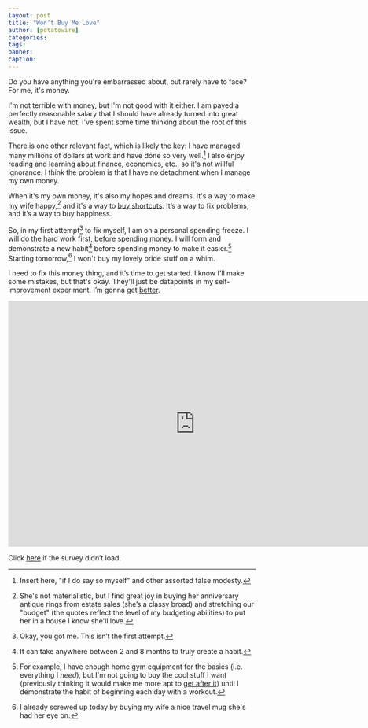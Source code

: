 ```yaml
---
layout: post
title: "Won’t Buy Me Love"
author: [potatowire]
categories: 
tags: 
banner: 
caption:
---
```


Do you have anything you're embarrassed about, but rarely have to face? For me, it's money.

I'm not terrible with money, but I'm not good with it either. I am payed a perfectly reasonable salary that I should have already turned into great wealth, but I have not. I've spent some time thinking about the root of this issue. 

There is one other relevant fact, which is likely the key: I have managed many millions of dollars at work and have done so very well.[^1] I also enjoy reading and learning about finance, economics, etc., so it's not willful ignorance.  I think the problem is that I have no detachment when I manage my own money.

When it's my own money, it's also my hopes and dreams. It's a way to make my wife happy,[^2] and it's a way to [buy shortcuts][1]. It’s a way to fix problems, and it’s a way to buy happiness.

So, in my first attempt[^3] to fix myself, I am on a personal spending freeze. I will do the hard work first, before spending money. I will form and demonstrate a new habit[^4] before spending money to make it easier.[^5] Starting tomorrow,[^6] I won't buy my lovely bride stuff on a whim.

I need to fix this money thing, and it’s time to get started. I know I'll make some mistakes, but that's okay. They'll just be datapoints in my self-improvement experiment. I’m gonna get [better][3].

<iframe src="https://docs.google.com/forms/d/e/1FAIpQLSfTGIMzzib691ffk6iHHPcQ0xJZOq-ZDbliVjdJFDcUuyU-3Q/viewform?embedded=true" width="760" height="500" frameborder="0" marginheight="0" marginwidth="0">Loading...</iframe>

Click [here][4] if the survey didn’t load.

[^1]:	Insert here, "if I do say so myself" and other assorted false modesty.

[^2]:	She's not materialistic, but I find great joy in buying her anniversary antique rings from estate sales (she’s a classy broad) and stretching our "budget" (the quotes reflect the level of my budgeting abilities) to put her in a house I know she'll love.

[^3]:	Okay, you got me. This isn’t the first attempt.

[^4]:	It can take anywhere between 2 and 8 months to truly create a habit.

[^5]:	For example, I have enough home gym equipment for the basics (i.e. everything I *need*), but I'm not going to buy the cool stuff I want (previously thinking it would make me more apt to [get after it][2]) until I demonstrate the habit of beginning each day with a workout.

[^6]:	I already screwed up today by buying my wife a nice travel mug she's had her eye on.

[1]:	https://with.thegra.in/buying-shortcuts
[2]:	https://www.jockostore.com/collections/shirts-apparel/products/c-get-after-it?variant=39918400015
[3]:	https://with.thegra.in/better
[4]:	https://docs.google.com/forms/d/e/1FAIpQLSfTGIMzzib691ffk6iHHPcQ0xJZOq-ZDbliVjdJFDcUuyU-3Q/viewform?usp=sf_link